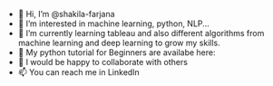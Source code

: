 - 👋 Hi, I’m @shakila-farjana
- 👀 I’m interested in machine learning, python, NLP...
- 🌱 I’m currently learning tableau and also different algorithms from machine learning and deep learning to grow my skills. 
- 🌱 My python tutorial for Beginners are availabe here: 
- 💞️ I would be happy to collaborate with others
- 📫 You can reach me in LinkedIn

<!---
shakila-farjana/shakila-farjana is a ✨ special ✨ repository because its `README.md` (this file) appears on your GitHub profile.
You can click the Preview link to take a look at your changes.
--->
